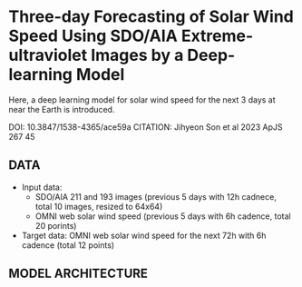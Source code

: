 # Three-day Forecasting of Solar Wind Speed Using SDO/AIA Extreme-ultraviolet Images by a Deep-learning Model

Here, a deep learning model for solar wind speed for the next 3 days at near the Earth is introduced.

DOI: 10.3847/1538-4365/ace59a
CITATION: Jihyeon Son et al 2023 ApJS 267 45

## DATA 
- Input data:
  - SDO/AIA 211 and 193 images (previous 5 days with 12h cadnece, total 10 images, resized to 64x64)
  - OMNI web solar wind speed (previous 5 days with 6h cadence, total 20 porints) 
- Target data: OMNI web solar wind speed for the next 72h with 6h cadence (total 12 points)

## MODEL ARCHITECTURE
